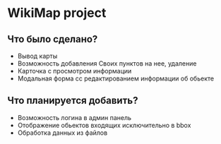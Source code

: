﻿WikiMap project
===

## Что было сделано?

- Вывод карты
- Возможность добавления Своих пунктов на нее, удаление
- Карточка с просмотром информации
- Модальная форма сс редактированием информации об обьекте

## Что планируется добавить?

- Возможность логина в админ панель
- Отображение обьектов входящих исключительно в bbox
- Обработка данных из файлов